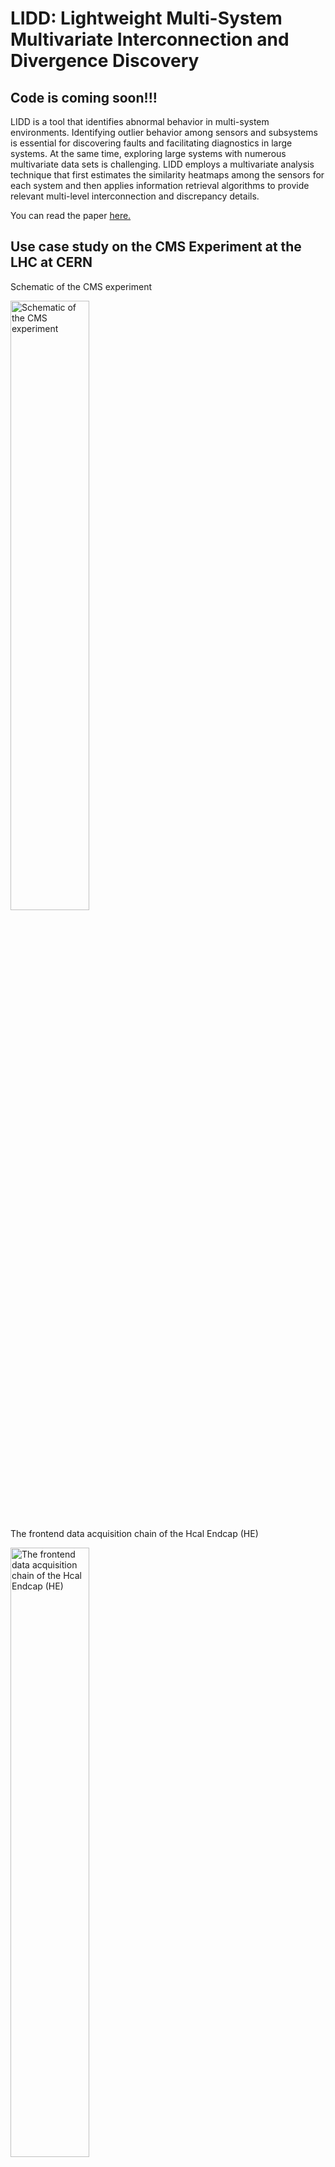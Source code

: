 # LIDD: Lightweight Multi-System Multivariate Interconnection and Divergence Discovery
## Code is coming soon!!!

LIDD is a tool that identifies abnormal behavior in multi-system environments. 
Identifying outlier behavior among sensors and subsystems is essential for discovering faults and facilitating diagnostics in large systems. 
At the same time, exploring large systems with numerous multivariate data sets is challenging. 
LIDD employs a multivariate analysis technique that first estimates the similarity heatmaps among the sensors for each system and then applies information retrieval algorithms to provide relevant multi-level interconnection and discrepancy details. 

You can read the paper <a href="https://arxiv.org/pdf/2404.08453">here.<a>

## Use case study on the CMS Experiment at the LHC at CERN

Schematic of the CMS experiment

<img src="./results/schematic_view_of_the_CMS.jpg" alt="Schematic of the CMS experiment" title="Schematic of the CMS experiment" width=50% height=50%>

The frontend data acquisition chain of the Hcal Endcap (HE)

<img src="./results/stad_dqm__HE_data_acquisition_system_chain_phase_1_upgrade.jpg" alt="The frontend data acquisition chain of the Hcal Endcap (HE)" title="The frontend data acquisition chain of the Hcal Endcap (HE)" width=50% height=50%>

The LIDD approach for systems and sensors interconnection and divergence discovery

<img src="./results/rca__online_rca-interconnection_discovery_3.jpg" alt="The LIDD approach for systems and sensors interconnection and divergence discovery" title="The LIDD approach for systems and sensors interconnection and divergence discovery" width=70% height=70%>

The RBX multi-system pairwise similarity heatmap ($D^m$). The color bar shows the score, the normalized Euclidean distance between $I_k^s$ of systems. The color gradient uses $: v_{min}=Min(D^m), v_{max}=Max(D^m), steps=256$.

<img src="./results/rca__multi_sensors_corrmap_distance_among_rbxes_heatmap_h.jpg" alt="RBX multi-system pairwise similarity heatmap" title="RBX multi-system pairwise similarity heatmap" width=60% height=60%>

The RBX system clustering ($C^m$), using $\textit{hierarchical agglomerative clustering}$ on $D^m$. The clustering demonstrates the similarity and divergence among the systems. The threshold at $\alpha^m=0.007$ generates five clusters ($N_{\xi}$=5): $\textcolor{orange}{CL-1}$, $\textcolor{green}{CL-2}$, $\textcolor{red}{CL-3}$, $\textcolor{violet}{CL-4}$, and $\color{gray}{CL-5}$, where the $CL-i$ denotes the $i^{th}$ cluster.

<img src="./results/rca__multi_sensors_corrmap_distance_among_rbxes_clustered_dendrogram_clthr_0.25.jpg" alt="RBX system clustering" title="RBX system clustering" width=60% height=60%>

Using dimension reduction (36 $\rightarrow 2$ embedded feature vectors) on the similarity distance score $D$ using (top-left) PCA, (top-right) t-SNE, and (bottom-center) UMAP.

<img src="./results/rca__multi_sensors_corrmap_distance_among_rbxes_clustered_view_cl_0.25.jpg" alt="Dimension reduction" title="Dimension reduction " width=60% height=60%>

Multivariate sensor interconnection clustering dendrogram per RBX system cluster using sensor clustering threshold $\alpha^s=0.05$. 
The average over the system clusters indicates substantial discrepancies in the SRT and SCH sensors.
!
<img src="./results/rca__multi_sensors_corrmap_distance_among_sensors_clustered_dendrogram_clthr_0.05.jpg" alt="Multivariate sensor interconnection clustering dendrogram per RBX system cluster" title="Multivariate sensor interconnection clustering dendrogram per RBX system cluster" width=50% height=50%>

The heatmap of the RBX system clusters interconnection on the multivariate sensors. The group boxes show the interconnection strength of the sensors on the x-axis for system clusters on the y-axis. 
The divergent colors within each box indicate outlier characteristics, e.g., $SCH$, $Q[1-4]H$, and $Q[1-T]$ sensors.

<img src="./results/rca__multi_sensors_corrmap_distance_among_rbx_clusters_vs_sensors_heatmap_clthr_0.25.jpg" alt="The heatmap of the RBX system clusters interconnection on the multivariate sensors" title="The heatmap of the RBX system clusters interconnection on the multivariate sensors" width=100% height=100%>

Dendrogram of sensor interconnections across RBX system clusters at $\alpha^s=0.1$. 
The sensor clustering can be adjusted by increasing and decreasing the $\alpha^s$ to capture solid and subtle differences, respectively, among the clusters. 

<img src="./results/rca__multi_sensors_corrmap_distance_among_rbx_clusters_vs_sensors_clustered_dendrogram_clthr_0.1.jpg" alt="Dendrogram of sensor interconnections across RBX system clusters" title="Dendrogram of sensor interconnections across RBX system clusters" width=100% height=100%>

Divergence root-cause detection using the difference in sensor interconnections among the RBX systems clusters. Plots a) illustrate the sensor divergence score $\psi^s_\nu$ of each system cluster, and the color bars show the strength of discrepancy. The plots in b) and c) are the aggregate divergence scores $\bar{\psi}^s_\nu$ and the root-cause flags after threshold $\alpha^\phi=0.15$, respectively. The plots indicate the noticeable divergence in the SCH sensors in all clusters, Q[1-4]H in CL-1 and CL-5, and SRT in CL-4.

<img src="./results/rca__multi_sensors_among_rbx_clusters_diff_rca_heatmap.jpg" alt="Divergence root-cause detection" title="Divergence root-cause detection" width=70% height=70%>

Sensor data of the RBX system clusters $1,\dots,5$ (top to bottom). Diverging patterns in the SCH across the clusters in October and November; bigger humps on the Q[1-4]H at the beginning of September and smaller jumps on the Q[1-4]T, SPV, and SPC in cluster-1 at the end of September. The root-cause sensors that contributed most to the system clustering divergence are highlighted in the red boxes.

<img src="./results/rca__ts_signals_clthr_0.25_cl_0.jpg" alt="Sensor data of the RBX cluster 0" title="Sensor data of the RBX cluster 0" width=100% height=100%>
<img src="./results/rca__ts_signals_clthr_0.25_cl_1.jpg" alt="Sensor data of the RBX cluster 1" title="Sensor data of the RBX cluster 1" width=100% height=100%>
<img src="./results/rca__ts_signals_clthr_0.25_cl_2.jpg" alt="Sensor data of the RBX cluster 2" title="Sensor data of the RBX cluster 2" width=100% height=100%>
<img src="./results/rca__ts_signals_clthr_0.25_cl_3.jpg" alt="Sensor data of the RBX cluster 3" title="Sensor data of the RBX cluster 3" width=100% height=100%>
<img src="./results/rca__ts_signals_clthr_0.25_cl_4.jpg" alt="Sensor data of the RBX cluster 4" title="Sensor data of the RBX cluster 4" width=100% height=100%>



## BibTeX Citation

If you employ any part of the code, please kindly cite the following papers:
```
@article{asres2024lightweight,
  title={Lightweight Multi-System Multivariate Interconnection and Divergence Discovery},
  author={Asres, Mulugeta Weldezgina and Omlin, Christian Walter and Dittmann, Jay and Parygin, Pavel and Hiltbrand, Joshua and Cooper, Seth I and Cummings, Grace and Yu, David},
  journal={arXiv preprint arXiv:2404.08453},
  year={2024}
}
```

